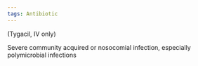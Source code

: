 ```yaml
---
tags: Antibiotic
---
```

(Tygacil, IV only)

Severe community acquired or nosocomial infection, especially polymicrobial infections